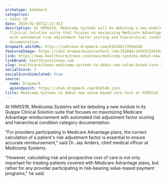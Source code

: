 ```yaml
---
archetype: bookmark
categories:
- himss 19
date: 2019-02-05T12:21:41Z
description: At HIMSS19, Medicomp Systems will be debuting a new module in its Quippe
  Clinical Solution suite that focuses on maximizing Medicare Advantage reimbursement
  with automated risk adjustment factor scoring and hierarchical condition category
  documentation.
dropmark.editURL: http://radhikan.dropmark.com/616548/17654206
featuredImage: https://cdn2.dropmarkusercontent.com/353804/1d5d32339f0d042af8bbede49d9359db3c7655c2513d3f88b4e05f3cde594d3c/thumbnail/020419HIMSS19VendorMediGenericSign712.jpg?Expires=1557430063&Signature=R95wXQb9m5f1PGlX6VkxlLjDP~cnO0h~iqyi-pFODhcPlYGlJfd2t1RCCJlyE71JhqzlJm9Hmzf6YUCtlpIlEKZM0Y2ETWF18PATi3657qmKSKxCQkarENKpbFT001YJG~wSNxP3pt25Kab8zgOd3TwjLh4rlbEY3oeeHuNoQaHufYggtJRyXIjpNzd5I6~FPrKz8fF~EnP4J-NimmI2PzPZK9FptF4n9VNsWvoxuqQK3YCpl97M4lz477ZpjuN4H7SfkbFBYp3owb21u1CVfJiDt5NfiFDH1m9IQ7mp0Opong-dkFWUBp9iN0sQxMZkOrlJUl-9XDPiV2D~5TTE~A__&Key-Pair-Id=APKAITQYWVEN757ZA4KQ
link: https://www.healthcareitnews.com/news/medicomp-systems-debut-new-value-based-care-tech-himss19
linkBrand: healthcareitnews.com
slug: healthcareitnews-medicomp-systems-to-debut-new-value-based-care-tech-at-himss19
socialScore: 3
socialScoreSimulated: true
source:
  name: Dropmark
  apiendpoint: https://shah.dropmark.com/616548.json
title: Medicomp Systems to debut new value-based care tech at HIMSS19
---
```

At HIMSS19, Medicomp Systems will be debuting a new module in its Quippe Clinical Solution suite that focuses on maximizing Medicare Advantage reimbursement with automated risk adjustment factor scoring and hierarchical condition category documentation.

"For providers participating in Medicare Advantage plans, the correct calculation of a patient's risk adjustment factor is essential to ensure accurate reimbursement," said Dr. Jay Anders, chief medical officer at Medicomp Systems.

"However, calculating risk and prospective cost of care is not only important for treating patients covered with Medicare Advantage plans, but rather for any provider participating in risk-bearing value-based payment programs," he said.

